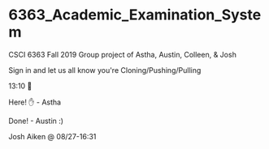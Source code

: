 # 6363_Academic_Examination_System

CSCI 6363 Fall 2019 Group project of Astha, Austin, Colleen, & Josh

Sign in and let us all know you're Cloning/Pushing/Pulling

13:10 :wave:

Here! :raised_hand: - Astha

Done! - Austin :)

Josh Aiken @ 08/27-16:31